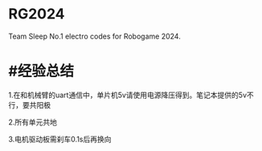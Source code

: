 # RG2024
Team Sleep No.1  electro codes for Robogame 2024.
# #经验总结
1.在和机械臂的uart通信中，单片机5v请使用电源降压得到。笔记本提供的5v不行，要共阳极

2.所有单元共地

3.电机驱动板需刹车0.1s后再换向
